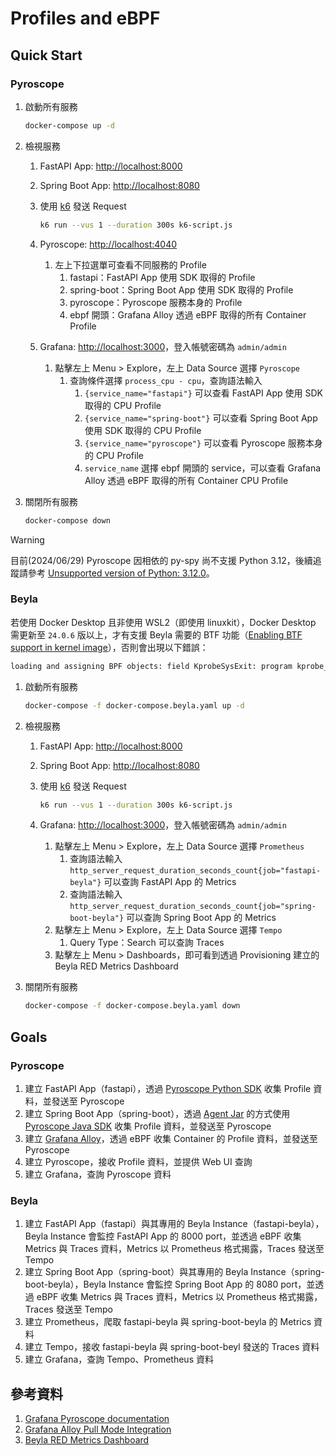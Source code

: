 # Profiles and eBPF

## Quick Start

### Pyroscope

1. 啟動所有服務

    ```bash
    docker-compose up -d
    ```

2. 檢視服務
   1. FastAPI App: [http://localhost:8000](http://localhost:8000)
   2. Spring Boot App: [http://localhost:8080](http://localhost:8080)
   3. 使用 [k6](https://k6.io/) 發送 Request

        ```bash
        k6 run --vus 1 --duration 300s k6-script.js
        ```

   4. Pyroscope: [http://localhost:4040](http://localhost:4040)
      1. 左上下拉選單可查看不同服務的 Profile
         1. fastapi：FastAPI App 使用 SDK 取得的 Profile
         2. spring-boot：Spring Boot App 使用 SDK 取得的 Profile
         3. pyroscope：Pyroscope 服務本身的 Profile
         4. ebpf 開頭：Grafana Alloy 透過 eBPF 取得的所有 Container Profile
   5. Grafana: [http://localhost:3000](http://localhost:3000)，登入帳號密碼為 `admin/admin`
      1. 點擊左上 Menu > Explore，左上 Data Source 選擇 `Pyroscope`
         1. 查詢條件選擇 `process_cpu - cpu`，查詢語法輸入
            1. `{service_name="fastapi"}` 可以查看 FastAPI App 使用 SDK 取得的 CPU Profile
            2. `{service_name="spring-boot"}` 可以查看 Spring Boot App 使用 SDK 取得的 CPU Profile
            3. `{service_name="pyroscope"}` 可以查看 Pyroscope 服務本身的 CPU Profile
            4. `service_name` 選擇 ebpf 開頭的 service，可以查看 Grafana Alloy 透過 eBPF 取得的所有 Container CPU Profile
3. 關閉所有服務

    ```bash
    docker-compose down
    ```

> [!WARNING]  
> 目前(2024/06/29) Pyroscope 因相依的 py-spy 尚不支援 Python 3.12，後續追蹤請參考 [Unsupported version of Python: 3.12.0](https://github.com/grafana/pyroscope-rs/issues/168)。

### Beyla

若使用 Docker Desktop 且非使用 WSL2（即使用 linuxkit），Docker Desktop 需更新至 `24.0.6` 版以上，才有支援 Beyla 需要的 BTF 功能（[Enabling BTF support in kernel image](https://github.com/linuxkit/linuxkit/issues/3755#issuecomment-1821702440)），否則會出現以下錯誤：

```txt
loading and assigning BPF objects: field KprobeSysExit: program kprobe_sys_exit: apply CO-RE relocations: load kernel spec: no BTF found for kernel version 6.4.16-linuxkit: not supported
```

1. 啟動所有服務

    ```bash
    docker-compose -f docker-compose.beyla.yaml up -d
    ```

2. 檢視服務
   1. FastAPI App: [http://localhost:8000](http://localhost:8000)
   2. Spring Boot App: [http://localhost:8080](http://localhost:8080)
   3. 使用 [k6](https://k6.io/) 發送 Request

        ```bash
        k6 run --vus 1 --duration 300s k6-script.js
        ```

   4. Grafana: [http://localhost:3000](http://localhost:3000)，登入帳號密碼為 `admin/admin`
      1. 點擊左上 Menu > Explore，左上 Data Source 選擇 `Prometheus`
         1. 查詢語法輸入 `http_server_request_duration_seconds_count{job="fastapi-beyla"}` 可以查詢 FastAPI App 的 Metrics
         2. 查詢語法輸入 `http_server_request_duration_seconds_count{job="spring-boot-beyla"}` 可以查詢 Spring Boot App 的 Metrics
      2. 點擊左上 Menu > Explore，左上 Data Source 選擇 `Tempo`
         1. Query Type：Search 可以查詢 Traces
      3. 點擊左上 Menu > Dashboards，即可看到透過 Provisioning 建立的 Beyla RED Metrics Dashboard
3. 關閉所有服務

    ```bash
    docker-compose -f docker-compose.beyla.yaml down
    ```

## Goals

### Pyroscope

1. 建立 FastAPI App（fastapi），透過 [Pyroscope Python SDK](https://github.com/grafana/pyroscope/tree/main) 收集 Profile 資料，並發送至 Pyroscope
2. 建立 Spring Boot App（spring-boot），透過 [Agent Jar](https://grafana.com/docs/pyroscope/next/configure-client/language-sdks/java/#start-pyroscope-as-javaagent) 的方式使用 [Pyroscope Java SDK](https://github.com/grafana/pyroscope-java) 收集 Profile 資料，並發送至 Pyroscope
3. 建立 [Grafana Alloy](https://github.com/grafana/alloy/)，透過 eBPF 收集 Container 的 Profile 資料，並發送至 Pyroscope
4. 建立 Pyroscope，接收 Profile 資料，並提供 Web UI 查詢
5. 建立 Grafana，查詢 Pyroscope 資料

### Beyla

1. 建立 FastAPI App（fastapi）與其專用的 Beyla Instance（fastapi-beyla），Beyla Instance 會監控 FastAPI App 的 8000 port，並透過 eBPF 收集 Metrics 與 Traces 資料，Metrics 以 Prometheus 格式揭露，Traces 發送至 Tempo
2. 建立 Spring Boot App（spring-boot）與其專用的 Beyla Instance（spring-boot-beyla），Beyla Instance 會監控 Spring Boot App 的 8080 port，並透過 eBPF 收集 Metrics 與 Traces 資料，Metrics 以 Prometheus 格式揭露，Traces 發送至 Tempo
3. 建立 Prometheus，爬取 fastapi-beyla 與 spring-boot-beyla 的 Metrics 資料
4. 建立 Tempo，接收 fastapi-beyla 與 spring-boot-beyl 發送的 Traces 資料
5. 建立 Grafana，查詢 Tempo、Prometheus 資料

## 參考資料

1. [Grafana Pyroscope documentation](https://grafana.com/docs/pyroscope/latest/)
2. [Grafana Alloy Pull Mode Integration](https://github.com/grafana/pyroscope/tree/main/examples/grafana-agent)
3. [Beyla RED Metrics Dashboard](https://grafana.com/grafana/dashboards/19923-beyla-red-metrics/)
